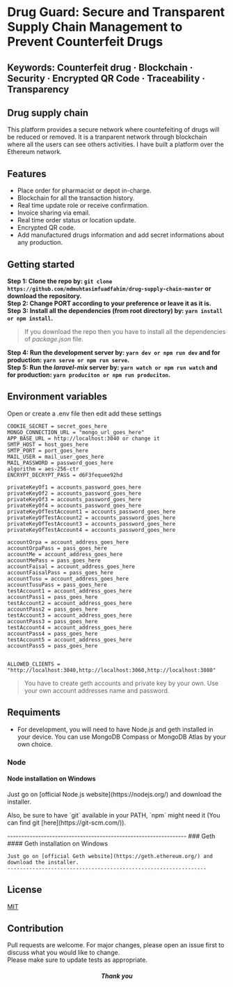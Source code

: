 # Drug Guard: Secure and Transparent Supply Chain Management to Prevent Counterfeit Drugs</br>

## Keywords: Counterfeit drug · Blockchain · Security · Encrypted QR Code · Traceability · Transparency</br>

## Drug supply chain</br>
This platform provides a secure network where countefeiting of drugs will be reduced or removed. It is a tranparent network through blockchain where all the users can see others activities. I have built a platform over the Ethereum network.

## Features</br>
 - Place order for pharmacist or depot in-charge.</br>
 - Blockchain for all the transaction history.</br>
 - Real time update role or receive confirmation.</br>
 - Invoice sharing via email.</br>
 - Real time order status or location update.</br>
 - Encrypted QR code.</br>
 - Add manufactured drugs information and add secret informations about any production.</br>
 
## Getting started</br>
**Step 1: Clone the repo by: `git clone https://github.com/mdmuhtasimfuadfahim/drug-supply-chain-master` or download the repository.**</br>
**Step 2: Change PORT according to your preference or leave it as it is.**</br>
**Step 3: Install all the dependencies (from root directory) by: `yarn install or npm install`.**</br>
>If you download the repo then you have to install all the dependencies of *package.json* file.</br>

**Step 4: Run the development server by: `yarn dev or npm run dev` and for production: `yarn serve or npm run serve`.**</br>
**Step 5: Run the *laravel-mix* server by: `yarn watch or npm run watch` and for production: `yarn produciton or npm run produciton`.**</br>

## Environment variables</br>
Open or create a .env file then edit add these settings</br>
```
COOKIE_SECRET = secret_goes_here
MONGO_CONNECTION_URL = "mongo_url_goes_here"
APP_BASE_URL = http://localhost:3040 or change it
SMTP_HOST = host_goes_here
SMTP_PORT = port_goes_here
MAIL_USER = mail_user_goes_here
MAIL_PASSWORD = password_goes_here
algorithm = aes-256-ctr
ENCRYPT_DECRYPT_PASS = d6F3fequee92hd

privateKeyOf1 = accounts_password_goes_here
privateKeyOf2 = accounts_password_goes_here
privateKeyOf3 = accounts_password_goes_here
privateKeyOf4 = accounts_password_goes_here
privateKeyOfTestAccount1 = accounts_password_goes_here
privateKeyOfTestAccount2 = accounts_password_goes_here
privateKeyOfTestAccount3 = accounts_password_goes_here
privateKeyOfTestAccount4 = accounts_password_goes_here

accountOrpa = account_address_goes_here
accountOrpaPass = pass_goes_here
accountMe = account_address_goes_here 
accountMePass = pass_goes_here
accountFaisal = account_address_goes_here 
accountFaisalPass = pass_goes_here
accountTusu = account_address_goes_here
accountTusuPass = pass_goes_here
testAccount1 = account_address_goes_here
accountPass1 = pass_goes_here
testAccount2 = account_address_goes_here
accountPass2 = pass_goes_here
testAccount3 = account_address_goes_here
accountPass3 = pass_goes_here
testAccount4 = account_address_goes_here
accountPass4 = pass_goes_here
testAccount5 = account_address_goes_here
accountPass5 = pass_goes_here


ALLOWED_CLIENTS = "http://localhost:3040,http://localhost:3060,http://localhost:3080"
```
> You have to create geth accounts and private key by your own. Use your own account addresses name and password.

## Requiments

- For development, you will need to have Node.js and geth installed in your device. You can use MongoDB Compass or MongoDB Atlas by your own choice.</br>
### Node
   #### Node installation on Windows

   <p>Just go on [official Node.js website](https://nodejs.org/) and download the installer.</p>
   <p>Also, be sure to have `git` available in your PATH, `npm` might need it (You can find git [here](https://git-scm.com/)).</p>
     ----------------------------------------------------------------
### Geth
   #### Geth installation on Windows

    Just go on [official Geth website](https://geth.ethereum.org/) and download the installer.
    ----------------------------------------------------------------
## License
[MIT](https://choosealicense.com/licenses/mit/)

## Contribution</br>
Pull requests are welcome. For major changes, please open an issue first to discuss what you would like to change.</br>
Please make sure to update tests as appropriate.</br>

<h5 align="center">Thank you</h5>
